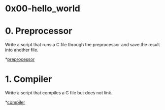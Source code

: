 # 0x00-hello_world

# 0. Preprocessor

Write a script that runs a C file through the preprocessor and save the result into another file.

*[preprocessor](./0-preprocessor)

# 1. Compiler

Write a script that compiles a C file but does not link.

*[compiler](./1-compiler)